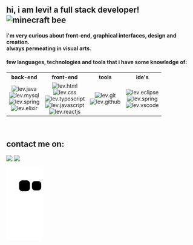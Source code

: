 ## hi, i am levi! a full stack developer!  <img alt="minecraft bee" align="center" height="50" src="https://64.media.tumblr.com/2ae584b0b85021825117ff86d3b33a1b/793085bad90a24ae-7d/s250x400/b78d969076aed3cddf33e565b276e9fe17615075.gifv">
<div>
  
 <div>
  
 </div>

  
  #### <p> i'm very curious about front-end, graphical interfaces, design and creation. <br> always permeating in visual arts. </p>
  #### <p> few languages, technologies and tools that i have some knowledge of: </p>
    
<table>
  <tr>
    <th><b>back-end</b></th>
    <th><b>front-end</b></th>
    <th><b>tools</b></th>
    <th><b>ide's</b></th>
  </tr>
    <tr>
     <td align="center">
      <img alt="lev.java" height="25" width="auto" src="https://img.shields.io/badge/Java-ED8B00?style=for-the-badge&logo=java&logoColor=white"><br>   
      <img alt="lev.mysql" height="25" width="auto" src="https://img.shields.io/badge/MySQL-00000F?style=for-the-badge&logo=mysql&logoColor=white"><br>  
      <img alt="lev.spring" height="25" width="auto" src="https://img.shields.io/badge/Spring-6DB33F?style=for-the-badge&logo=spring&logoColor=white"><br>
       <img alt="lev.elixir" height="25" width="auto" src="https://img.shields.io/badge/Elixir-4B275F?style=for-the-badge&logo=elixir&logoColor=white"><br> 
     </td>
     <td align="center">
      <img alt="lev.html" height="25" width="auto" src="https://img.shields.io/badge/HTML5-E34F26?style=for-the-badge&logo=html5&logoColor=white"><br>
      <img alt="lev.css" height="25" width="auto" src="https://img.shields.io/badge/CSS3-1572B6?style=for-the-badge&logo=css3&logoColor=white"><br>
      <img alt="lev.typescript" height="25" width="auto" src="https://img.shields.io/badge/typescript-%23007ACC.svg?style=for-the-badge&logo=typescript&logoColor=white"><br>
       <img alt="lev.javascript" height="25" width="auto" src="https://img.shields.io/badge/javascript-%23323330.svg?style=for-the-badge&logo=javascript&logoColor=%23F7DF1E"><br>
      <img alt="lev.reactjs" height="25" width="auto" src="https://img.shields.io/badge/reactjs-%2320232a.svg?style=for-the-badge&logo=react&logoColor=%2361DAFB"><br>
     </td>
     <td align="center">
      <img alt="lev.git" height="25" width="auto" src="https://img.shields.io/badge/git-%23F05033.svg?style=for-the-badge&logo=git&logoColor=white"><br>
      <img alt="lev.github" height="25" width="auto" src="https://img.shields.io/badge/github-%23121011.svg?style=for-the-badge&logo=github&logoColor=white"><br>
     </td>
     <td align="center">
      <img alt="lev.eclipse" height="25" width="auto" src="https://img.shields.io/badge/Eclipse-FE7A16.svg?style=for-the-badge&logo=Eclipse&logoColor=white"><br>
      <img alt="lev.spring" height="25" width="auto" src="https://img.shields.io/badge/Spring-6DB33F?style=for-the-badge&logo=spring&logoColor=white"><br>
      <img alt="lev.vscode" height="25" width="auto" src="https://img.shields.io/badge/VSCode-0078d7.svg?style=for-the-badge&logo=visual-studio-code&logoColor=white"><br>
     </td>
  </tr>
</table>
 
</div>
  
  <br>
  
   ## contact me on:
  
<div>
  <a href="https://www.linkedin.com/in/levmn/" target="_blank"><img height="25" width="auto" src="https://img.shields.io/badge/-LinkedIn-%230077B5?style=for-the-badge&logo=linkedin&logoColor=white"></a>
  <a href = "mailto:levimncontato@gmail.com"><img height="25" width="auto" src="https://img.shields.io/badge/-Gmail-%23333?style=for-the-badge&logo=gmail&logoColor=white"></a> 
  
 ![Snake animation](https://github.com/levmn/levmn/blob/output/github-contribution-grid-snake.svg)
  
</div>
